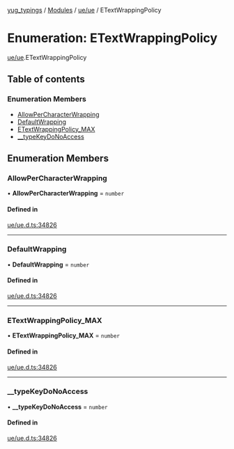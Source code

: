 [yug_typings](../README.md) / [Modules](../modules.md) / [ue/ue](../modules/ue_ue.md) / ETextWrappingPolicy

# Enumeration: ETextWrappingPolicy

[ue/ue](../modules/ue_ue.md).ETextWrappingPolicy

## Table of contents

### Enumeration Members

- [AllowPerCharacterWrapping](ue_ue.ETextWrappingPolicy.md#allowpercharacterwrapping)
- [DefaultWrapping](ue_ue.ETextWrappingPolicy.md#defaultwrapping)
- [ETextWrappingPolicy\_MAX](ue_ue.ETextWrappingPolicy.md#etextwrappingpolicy_max)
- [\_\_typeKeyDoNoAccess](ue_ue.ETextWrappingPolicy.md#__typekeydonoaccess)

## Enumeration Members

### AllowPerCharacterWrapping

• **AllowPerCharacterWrapping** = `number`

#### Defined in

[ue/ue.d.ts:34826](https://github.com/YugMetaverse/yug_typings/blob/b7d9b19/ue/ue.d.ts#L34826)

___

### DefaultWrapping

• **DefaultWrapping** = `number`

#### Defined in

[ue/ue.d.ts:34826](https://github.com/YugMetaverse/yug_typings/blob/b7d9b19/ue/ue.d.ts#L34826)

___

### ETextWrappingPolicy\_MAX

• **ETextWrappingPolicy\_MAX** = `number`

#### Defined in

[ue/ue.d.ts:34826](https://github.com/YugMetaverse/yug_typings/blob/b7d9b19/ue/ue.d.ts#L34826)

___

### \_\_typeKeyDoNoAccess

• **\_\_typeKeyDoNoAccess** = `number`

#### Defined in

[ue/ue.d.ts:34826](https://github.com/YugMetaverse/yug_typings/blob/b7d9b19/ue/ue.d.ts#L34826)
